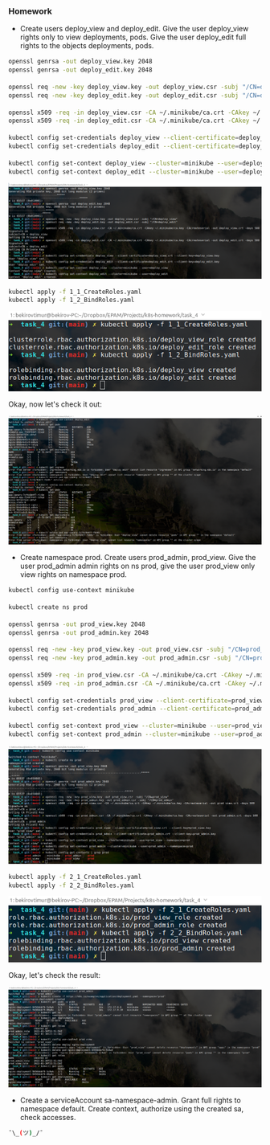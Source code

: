 ### Homework
* Create users deploy_view and deploy_edit. Give the user deploy_view rights only to view deployments, pods. Give the user deploy_edit full rights to the objects deployments, pods.
```bash
openssl genrsa -out deploy_view.key 2048
openssl genrsa -out deploy_edit.key 2048

openssl req -new -key deploy_view.key -out deploy_view.csr -subj "/CN=deploy_view"
openssl req -new -key deploy_edit.key -out deploy_edit.csr -subj "/CN=deploy_edit"

openssl x509 -req -in deploy_view.csr -CA ~/.minikube/ca.crt -CAkey ~/.minikube/ca.key -CAcreateserial -out deploy_view.crt -days 500
openssl x509 -req -in deploy_edit.csr -CA ~/.minikube/ca.crt -CAkey ~/.minikube/ca.key -CAcreateserial -out deploy_edit.crt -days 500

kubectl config set-credentials deploy_view --client-certificate=deploy_view.crt --client-key=deploy_view.key
kubectl config set-credentials deploy_edit --client-certificate=deploy_edit.crt --client-key=deploy_edit.key

kubectl config set-context deploy_view --cluster=minikube --user=deploy_view
kubectl config set-context deploy_edit --cluster=minikube --user=deploy_edit
```
![alt tag](screenshots/task4_1_1.png)

```bash
kubectl apply -f 1_1_CreateRoles.yaml
kubectl apply -f 1_2_BindRoles.yaml
```
![alt tag](screenshots/task4_1_2.png)

Okay, now let's check it out:

![alt tag](screenshots/task4_1_3.png)

* Create namespace prod. Create users prod_admin, prod_view. Give the user prod_admin admin rights on ns prod, give the user prod_view only view rights on namespace prod.
```bash
kubectl config use-context minikube

kubectl create ns prod

openssl genrsa -out prod_view.key 2048
openssl genrsa -out prod_admin.key 2048

openssl req -new -key prod_view.key -out prod_view.csr -subj "/CN=prod_view"
openssl req -new -key prod_admin.key -out prod_admin.csr -subj "/CN=prod_admin"

openssl x509 -req -in prod_view.csr -CA ~/.minikube/ca.crt -CAkey ~/.minikube/ca.key -CAcreateserial -out prod_view.crt -days 500
openssl x509 -req -in prod_admin.csr -CA ~/.minikube/ca.crt -CAkey ~/.minikube/ca.key -CAcreateserial -out prod_admin.crt -days 500

kubectl config set-credentials prod_view --client-certificate=prod_view.crt --client-key=prod_view.key
kubectl config set-credentials prod_admin --client-certificate=prod_admin.crt --client-key=prod_admin.key

kubectl config set-context prod_view --cluster=minikube --user=prod_view --namespace=prod
kubectl config set-context prod_admin --cluster=minikube --user=prod_admin --namespace=prod
```
![alt tag](screenshots/task4_2_1.png)

```bash
kubectl apply -f 2_1_CreateRoles.yaml
kubectl apply -f 2_2_BindRoles.yaml
```
![alt tag](screenshots/task4_2_2.png)

Okay, let's check the result:

![alt tag](screenshots/task4_2_3.png)

* Create a serviceAccount sa-namespace-admin. Grant full rights to namespace default. Create context, authorize using the created sa, check accesses.
```bash
¯\_(ツ)_/¯
```
